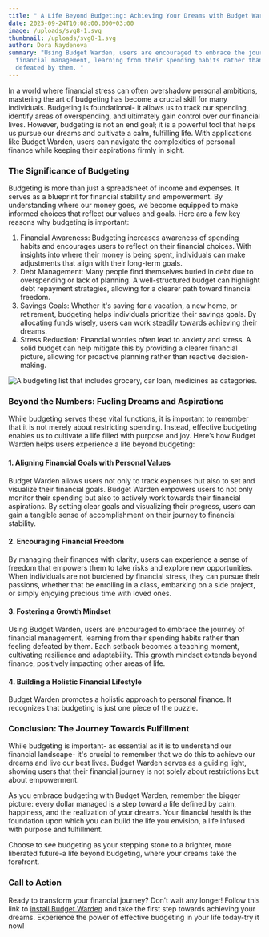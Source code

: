 ```yaml
---
title: " A Life Beyond Budgeting: Achieving Your Dreams with Budget Warden"
date: 2025-09-24T10:08:00.000+03:00
image: /uploads/svg8-1.svg
thumbnail: /uploads/svg8-1.svg
author: Dora Naydenova
summary: "Using Budget Warden, users are encouraged to embrace the journey of
  financial management, learning from their spending habits rather than feeling
  defeated by them. "
---
```

In a world where financial stress can often overshadow personal ambitions, mastering the art of budgeting has become a crucial skill for many individuals. Budgeting is foundational- it allows us to track our spending, identify areas of overspending, and ultimately gain control over our financial lives. However, budgeting is not an end goal; it is a powerful tool that helps us pursue our dreams and cultivate a calm, fulfilling life. With applications like Budget Warden, users can navigate the complexities of personal finance while keeping their aspirations firmly in sight.

### **The Significance of Budgeting**

Budgeting is more than just a spreadsheet of income and expenses. It serves as a blueprint for financial stability and empowerment. By understanding where our money goes, we become equipped to make informed choices that reflect our values and goals. Here are a few key reasons why budgeting is important:

1. Financial Awareness: Budgeting increases awareness of spending habits and encourages users to reflect on their financial choices. With insights into where their money is being spent, individuals can make adjustments that align with their long-term goals.
2. Debt Management: Many people find themselves buried in debt due to overspending or lack of planning. A well-structured budget can highlight debt repayment strategies, allowing for a clearer path toward financial freedom.
3. Savings Goals: Whether it's saving for a vacation, a new home, or retirement, budgeting helps individuals prioritize their savings goals. By allocating funds wisely, users can work steadily towards achieving their dreams.
4. Stress Reduction: Financial worries often lead to anxiety and stress. A solid budget can help mitigate this by providing a clearer financial picture, allowing for proactive planning rather than reactive decision-making.

![A budgeting list that includes grocery, car loan, medicines as categories.](/uploads/2.svg)

### **Beyond the Numbers: Fueling Dreams and Aspirations**

While budgeting serves these vital functions, it is important to remember that it is not merely about restricting spending. Instead, effective budgeting enables us to cultivate a life filled with purpose and joy. Here’s how Budget Warden helps users experience a life beyond budgeting:

#### **1. Aligning Financial Goals with Personal Values**

Budget Warden allows users not only to track expenses but also to set and visualize their financial goals. Budget Warden empowers users to not only monitor their spending but also to actively work towards their financial aspirations. By setting clear goals and visualizing their progress, users can gain a tangible sense of accomplishment on their journey to financial stability.

#### **2. Encouraging Financial Freedom**

By managing their finances with clarity, users can experience a sense of freedom that empowers them to take risks and explore new opportunities. When individuals are not burdened by financial stress, they can pursue their passions, whether that be enrolling in a class, embarking on a side project, or simply enjoying precious time with loved ones.

#### **3. Fostering a Growth Mindset**

Using Budget Warden, users are encouraged to embrace the journey of financial management, learning from their spending habits rather than feeling defeated by them. Each setback becomes a teaching moment, cultivating resilience and adaptability. This growth mindset extends beyond finance, positively impacting other areas of life.

#### **4. Building a Holistic Financial Lifestyle**

Budget Warden promotes a holistic approach to personal finance. It recognizes that budgeting is just one piece of the puzzle. 

### **Conclusion: The Journey Towards Fulfillment**

While budgeting is important-  as essential as it is to understand our financial landscape- it's crucial to remember that we do this to achieve our dreams and live our best lives. Budget Warden serves as a guiding light, showing users that their financial journey is not solely about restrictions but about empowerment.

As you embrace budgeting with Budget Warden, remember the bigger picture: every dollar managed is a step toward a life defined by calm, happiness, and the realization of your dreams. Your financial health is the foundation upon which you can build the life you envision, a life infused with purpose and fulfillment.

Choose to see budgeting as your stepping stone to a brighter, more liberated future-a life beyond budgeting, where your dreams take the forefront.

### **Call to Action**

Ready to transform your financial journey? Don’t wait any longer! Follow this link to [install Budget Warden](https://www.budgetwarden.com/) and take the first step towards achieving your dreams. Experience the power of effective budgeting in your life today-try it now!
